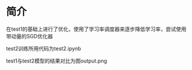# 简介
在test1的基础上进行了优化，使用了学习率调度器来逐步降低学习率，尝试使用带动量的SGD优化器

test2训练所用代码为test2.ipynb

test1与test2模型的结果对比为图output.png